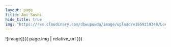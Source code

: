 ```yaml
---
layout: page
title: Ami Sushi
hide_title: true
img: "https://res.cloudinary.com/dbwupuwda/image/upload/v1659219348/Locali/amisushi.png"
---
```


![image]({{ page.img | relative_url }})
